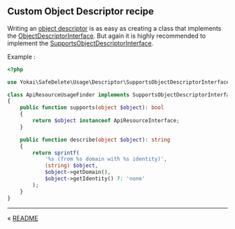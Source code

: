 Custom Object Descriptor recipe
-------------------------------

Writing an [object descriptor](../components/object-descriptor.md) is as easy as 
creating a class that implements the [ObjectDescriptorInterface](../../src/Usage/Descriptor/ObjectDescriptorInterface.php).
But again it is highly recommended to implement 
the [SupportsObjectDescriptorInterface](../../src/Usage/Descriptor/SupportsObjectDescriptorInterface.php).

Example :

```php
<?php

use Yokai\SafeDelete\Usage\Descriptor\SupportsObjectDescriptorInterface;

class ApiResourceUsageFinder implements SupportsObjectDescriptorInterface
{
    public function supports(object $object): bool
    {
        return $object instanceof ApiResourceInterface;
    }

    public function describe(object $object): string 
    {
        return sprintf(
            '%s (from %s domain with %s identity)',
            (string) $object,
            $object->getDomain(),
            $object->getIdentity() ?: 'none'
        );
    }
}
```



---

« [README](../../README.md)
